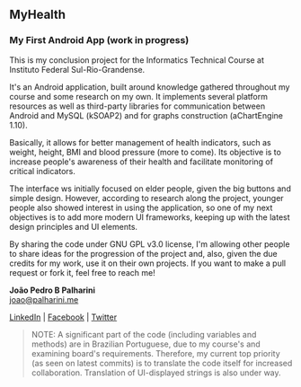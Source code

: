 ## MyHealth ##
### My First Android App (work in progress) ###

This is my conclusion project for the Informatics Technical Course at Instituto Federal Sul-Rio-Grandense.

It's an Android application, built around knowledge gathered throughout my course and some research on my own. It implements several platform resources as well as third-party libraries for communication between Android and MySQL (kSOAP2) and for graphs construction (aChartEngine 1.10).

Basically, it allows for better management of health indicators, such as weight, height, BMI and blood pressure (more to come). Its objective is to increase people's awareness of their health and facilitate monitoring of critical indicators.

The interface ws initially focused on elder people, given the big buttons and simple design. However, according to research along the project, younger people also showed interest in using the application, so one of my next objectives is to add more modern UI frameworks, keeping up with the latest design principles and UI elements.

By sharing the code under GNU GPL v3.0 license, I'm allowing other people to share ideas for the progression of the project and, also, given the due credits for my work, use it on their own projects. If you want to make a pull request or fork it, feel free to reach me!

**João Pedro B Palharini**  
joao@palharini.me

[LinkedIn](https://br.linkedin.com/in/joaopalharini/en) | [Facebook](http://facebook.com/jpalharini) | [Twitter](http://twitter.com/jpalharini/)

> NOTE: A significant part of the code (including variables and methods) are in Brazilian Portuguese, due to my course's and examining board's requirements. Therefore, my current top priority (as seen on latest commits) is to translate the code itself for increased collaboration. Translation of UI-displayed strings is also under way.
